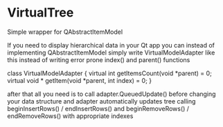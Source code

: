 # VirtualTree
Simple wrapper for QAbstractItemModel

If you need to display hierarchical data in your Qt app you can instead of implementing QAbstractItemModel simply write VirtualModelAdapter like this instead of writing error prone index() and parent() functions

class VirtualModelAdapter {
  virtual int getItemsCount(void *parent) = 0;
  virtual void * getItem(void *parent, int index) = 0;
}

after that all you need is to call adapter.QueuedUpdate() before changing your data structure and adapter automatically updates tree calling beginInsertRows() / endInsertRows() and beginRemoveRows() / endRemoveRows() with appropriate indexes
